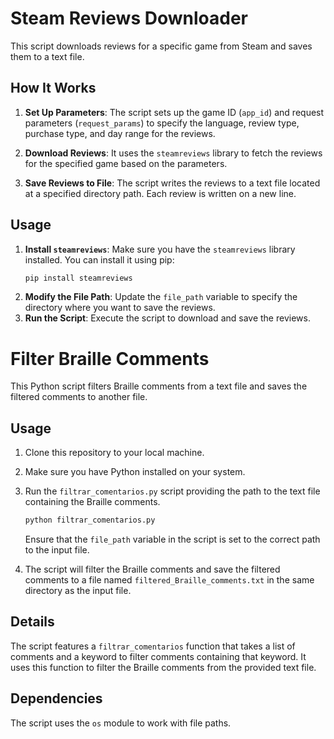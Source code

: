 # Steam Reviews Downloader

This script downloads reviews for a specific game from Steam and saves them to a text file.

## How It Works

1. **Set Up Parameters**: The script sets up the game ID (`app_id`) and request parameters (`request_params`) to specify the language, review type, purchase type, and day range for the reviews.

2. **Download Reviews**: It uses the `steamreviews` library to fetch the reviews for the specified game based on the parameters.

3. **Save Reviews to File**: The script writes the reviews to a text file located at a specified directory path. Each review is written on a new line.

## Usage

1. **Install `steamreviews`**: Make sure you have the `steamreviews` library installed. You can install it using pip:
   ```bash
   pip install steamreviews
2. **Modify the File Path**: Update the `file_path` variable to specify the directory where you want to save the reviews.
3. **Run the Script**: Execute the script to download and save the reviews.


# Filter Braille Comments

This Python script filters Braille comments from a text file and saves the filtered comments to another file.

## Usage

1. Clone this repository to your local machine.

2. Make sure you have Python installed on your system.

3. Run the `filtrar_comentarios.py` script providing the path to the text file containing the Braille comments.

    ```bash
    python filtrar_comentarios.py
    ```

    Ensure that the `file_path` variable in the script is set to the correct path to the input file.

4. The script will filter the Braille comments and save the filtered comments to a file named `filtered_Braille_comments.txt` in the same directory as the input file.

## Details

The script features a `filtrar_comentarios` function that takes a list of comments and a keyword to filter comments containing that keyword. It uses this function to filter the Braille comments from the provided text file.

## Dependencies

The script uses the `os` module to work with file paths.